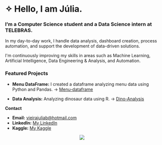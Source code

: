 # ✧ Hello, I am Júlia.
### I’m a Computer Science student and a Data Science intern at TELEBRAS.

In my day-to-day work, I handle data analysis, dashboard creation, process automation, and support the development of data-driven solutions.

I'm continuously improving my skills in areas such as Machine Learning, Artificial Intelligence, Data Engineering & Analysis, and Automation.


### Featured Projects

* **Menu DataFrame:** I created a dataframe analyzing menu data using Python and Pandas. ->  [Menu-dataframe](https://github.com/juliaaviee/menu-dataframe)


* **Data Analysis:** Analyzing dinosaur data using R. -> [Dino-Analysis](https://github.com/juliaaviee/Dino-Analysis)


 **Contact**
* **Email:** vieirajuliab@hotmail.com
* **LinkedIn:** [My LinkedIn](https://www.linkedin.com/in/juliaaviee/)
* **Kaggle:** [My Kaggle](https://www.kaggle.com/jliabvie)




<div align="center">
  <img src="https://github-readme-stats.vercel.app/api/top-langs/?username=juliaaviee&theme=graywhite&show_icons=true&hide_border=true&layout=compact"  />
 
